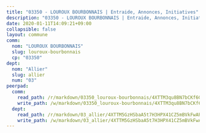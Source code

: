 ```yaml
---
title: "03350 - LOUROUX BOURBONNAIS | Entraide, Annonces, Initiatives"
description: "03350 - LOUROUX BOURBONNAIS | Entraide, Annonces, Initiatives"
date: 2020-01-11T14:09:21+09:00
collapsible: false
layout: commune
comm:
  nom: "LOUROUX BOURBONNAIS"
  slug: louroux-bourbonnais
  cp: "03350"
dept:
  nom: "Allier"
  slug: allier
  num: "03"
peerpad:
  comm:
    read_path: /r/markdown/03350_louroux-bourbonnais/4XTTM3qu8BN7bCKf6GYXS1FFPX6WUyeqpSujk6Bj8oHXcwfy2
    write_path: /w/markdown/03350_louroux-bourbonnais/4XTTM3qu8BN7bCKf6GYXS1FFPX6WUyeqpSujk6Bj8oHXcwfy2-K3TgUMWzCfweF8bTf4wpo3812JVeEJDwLhAbfUzU5SJtmsYYsZK7BPKiSJMXrAt8EddXjDNd4HvvixiWmDSvZDm3EbajQNQEFkraZDAgmLCDyx5oT84uAYNApF31pv2L5tWxm6Lx
  dept:
    read_path: /r/markdown/03_allier/4XTTM5GzHSbaA5t7H3HPX41CZ5mBVkFwAP4hDd5RoBY2JsEAy
    write_path: /w/markdown/03_allier/4XTTM5GzHSbaA5t7H3HPX41CZ5mBVkFwAP4hDd5RoBY2JsEAy-K3TgTfK63S9nh1XDKRdQM5CC7MJ5PWSrKVUCPKbSrFQ3cakeCH8tQGdUR9DTAz4uGC38FSNg947MKdwTpPPt11GSCbnkNPZdBTNtwdL7kw34FMS1ADZJRkGgd1Xx6qPUaEUtuBP3
---
```


